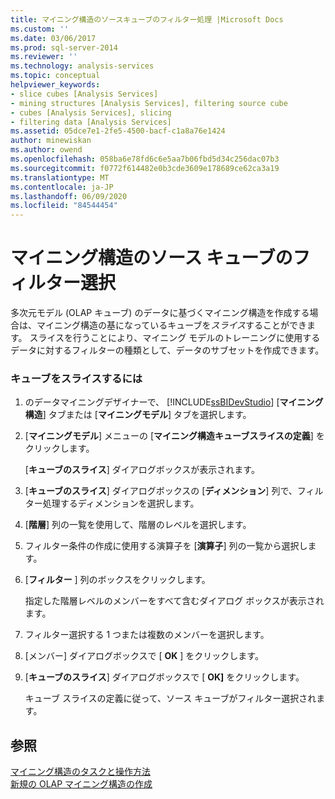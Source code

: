 ```yaml
---
title: マイニング構造のソースキューブのフィルター処理 |Microsoft Docs
ms.custom: ''
ms.date: 03/06/2017
ms.prod: sql-server-2014
ms.reviewer: ''
ms.technology: analysis-services
ms.topic: conceptual
helpviewer_keywords:
- slice cubes [Analysis Services]
- mining structures [Analysis Services], filtering source cube
- cubes [Analysis Services], slicing
- filtering data [Analysis Services]
ms.assetid: 05dce7e1-2fe5-4500-bacf-c1a8a76e1424
author: minewiskan
ms.author: owend
ms.openlocfilehash: 058ba6e78fd6c6e5aa7b06fbd5d34c256dac07b3
ms.sourcegitcommit: f0772f614482e0b3cde3609e178689ce62ca3a19
ms.translationtype: MT
ms.contentlocale: ja-JP
ms.lasthandoff: 06/09/2020
ms.locfileid: "84544454"
---
```

# <a name="filter-the-source-cube-for-a-mining-structure"></a>マイニング構造のソース キューブのフィルター選択
  多次元モデル (OLAP キューブ) のデータに基づくマイニング構造を作成する場合は、マイニング構造の基になっているキューブを*スライス*することができます。 スライスを行うことにより、マイニング モデルのトレーニングに使用するデータに対するフィルターの種類として、データのサブセットを作成できます。  
  
### <a name="to-slice-a-cube"></a>キューブをスライスするには  
  
1.  のデータマイニングデザイナーで、 [!INCLUDE[ssBIDevStudio](../includes/ssbidevstudio-md.md)] [**マイニング構造**] タブまたは [**マイニングモデル**] タブを選択します。  
  
2.  [**マイニングモデル**] メニューの [**マイニング構造キューブスライスの定義**] をクリックします。  
  
     [**キューブのスライス**] ダイアログボックスが表示されます。  
  
3.  [**キューブのスライス**] ダイアログボックスの [**ディメンション**] 列で、フィルター処理するディメンションを選択します。  
  
4.  [**階層**] 列の一覧を使用して、階層のレベルを選択します。  
  
5.  フィルター条件の作成に使用する演算子を [**演算子**] 列の一覧から選択します。  
  
6.  [**フィルター** ] 列のボックスをクリックします。  
  
     指定した階層レベルのメンバーをすべて含むダイアログ ボックスが表示されます。  
  
7.  フィルター選択する 1 つまたは複数のメンバーを選択します。  
  
8.  [メンバー] ダイアログボックスで [ **OK** ] をクリックします。  
  
9. [**キューブのスライス**] ダイアログボックスで [ **OK]** をクリックします。  
  
     キューブ スライスの定義に従って、ソース キューブがフィルター選択されます。  
  
## <a name="see-also"></a>参照  
 [マイニング構造のタスクと操作方法](data-mining/mining-structure-tasks-and-how-tos.md)   
 [新規の OLAP マイニング構造の作成](data-mining/create-a-new-olap-mining-structure.md)  
  
  
